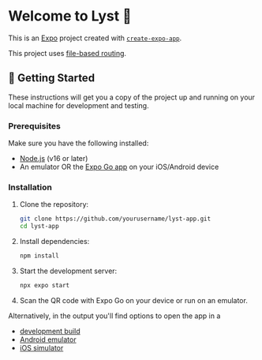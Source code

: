 # Welcome to Lyst 👋

This is an [Expo](https://expo.dev) project created with [`create-expo-app`](https://www.npmjs.com/package/create-expo-app).

This project uses [file-based routing](https://docs.expo.dev/router/introduction).


## 🚀 Getting Started

These instructions will get you a copy of the project up and running on your local machine for development and testing.

### Prerequisites

Make sure you have the following installed:

- [Node.js](https://nodejs.org/) (v16 or later)
- An emulator OR the [Expo Go app](https://expo.dev/client) on your iOS/Android device

### Installation

1. Clone the repository:

   ```bash
   git clone https://github.com/yourusername/lyst-app.git
   cd lyst-app
   ```

2. Install dependencies:

   ```bash
   npm install
   ```

3. Start the development server:

   ```bash
   npx expo start
   ```

4. Scan the QR code with Expo Go on your device or run on an emulator.

Alternatively, in the output you'll find options to open the app in a

- [development build](https://docs.expo.dev/develop/development-builds/introduction/)
- [Android emulator](https://docs.expo.dev/workflow/android-studio-emulator/)
- [iOS simulator](https://docs.expo.dev/workflow/ios-simulator/)




